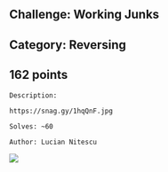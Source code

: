 Challenge: Working Junks
----------------------------------------
Category: Reversing
----------------------------------------
162 points 
----------------------------------------

```
Description:

https://snag.gy/1hqQnF.jpg

Solves: ~60

Author: Lucian Nitescu

```


<img src="../Files/">
